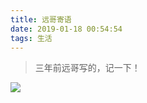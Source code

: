 ```yaml
---
title: 远哥寄语
date: 2019-01-18 00:54:54
tags: 生活
---
```



> 三年前远哥写的，记一下！

![](https://beer-1256523277.cos.ap-shanghai.myqcloud.com/blog/yuangejiyu.jpg
)